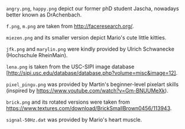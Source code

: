 `angry.png`, `happy.png` depict our former phD student Jascha, nowadays better known as DrAchenbach.

`f.png`, `m.png` are taken from http://faceresearch.org/.

`miezen.png` and its smaller version depict Mario's cute little kitties.

`jfk.png` and `marylin.png` were kindly provided by Ulrich Schwanecke (Hochschule RheinMain).

`lena.png` is taken from the USC-SIPI image database [http://sipi.usc.edu/database/database.php?volume=misc&image=12].

`pixel_pingu.png` was provided by Martin's beginner-level pixelart skills (inspired by https://www.youtube.com/watch?v=Gm-BNUUMeXk).

`brick.png` and its rotated versions were taken from https://www.textures.com/download/BrickSmallBrown0456/113943.

`signal-50Hz.dat` was provided by Mario's heart muscle.

